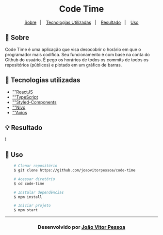 <h1 align="center">
   Code Time
</h1>
<p align="center">
  <a href="#-sobre">Sobre</a>&nbsp;&nbsp;&nbsp;|&nbsp;&nbsp;&nbsp;
  <a href="#-tecnologias-utilizadas">Tecnologias Utilizadas</a>&nbsp;&nbsp;&nbsp;|&nbsp;&nbsp;&nbsp;
  <a href="#-resultado">Resultado</a>&nbsp;&nbsp;&nbsp;|&nbsp;&nbsp;&nbsp;
  <a href="#-uso">Uso</a>
</p>

## 🔖 Sobre

Code Time é uma aplicação que visa desocobrir o horário em que o programador mais codifica. Seu funcionamento é com base na conta do Github do usuário.
É pego os horários de todos os commits de todos os repositórios (públicos) e plotado em um gráfico de barras.

## 🚀 Tecnologias utilizadas

- [""](/docs/img/react.png)[ReactJS](https://pt-br.reactjs.org/)
- [""](/docs/img/typescript.png)[TypeScript](https://www.typescriptlang.org/)
- [""](/docs/img/styled-components.png)[Styled-Components](https://styled-components.com/)
- [""](/docs/img/nivo.png)[Nivo](https://nivo.rocks/)
- [""](/docs/img/axios.png)[Axios](https://axios-http.com/)

## 💡 Resultado

!

## 🏃 Uso

```bash
    # Clonar repositório
    $ git clone https://github.com/joaovitorpessoa/code-time

    # Acessar diretório
    $ cd code-time

    # Instalar dependências
    $ npm install

    # Iniciar projeto
    $ npm start
```

---

<h3 align="center">Desenvolvido por <a href="https://www.linkedin.com/in/jo%C3%A3o-vitor-pessoa-5017561b9">João Vitor Pessoa</h3>
